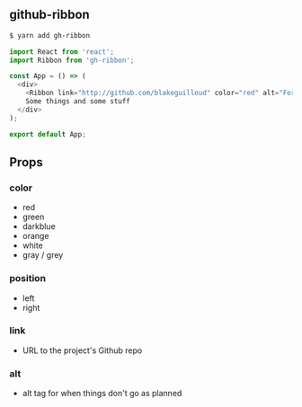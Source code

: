 ## github-ribbon

```bash
$ yarn add gh-ribbon
```

```javascript
import React from 'react';
import Ribbon from 'gh-ribbon';

const App = () => (
  <div>
    <Ribbon link="http://github.com/blakeguilloud" color="red" alt="Fork me!" position="right" />
    Some things and some stuff
  </div>
);

export default App;
```

## Props
### color
  - red
  - green
  - darkblue
  - orange
  - white
  - gray / grey


### position
  - left
  - right

### link
  - URL to the project's Github repo

### alt
  - alt tag for when things don't go as planned

